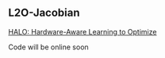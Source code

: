## L2O-Jacobian

[HALO: Hardware-Aware Learning to Optimize](https://github.com/RICE-EIC/HALO/blob/master/2020ECCV_HALO_Camera_Ready.pdf)

Code will be online soon

